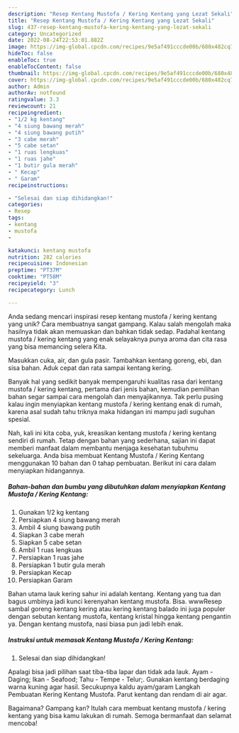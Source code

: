 ```yaml
---
description: "Resep Kentang Mustofa / Kering Kentang yang Lezat Sekali"
title: "Resep Kentang Mustofa / Kering Kentang yang Lezat Sekali"
slug: 437-resep-kentang-mustofa-kering-kentang-yang-lezat-sekali
category: Uncategorized
date: 2022-08-24T22:53:01.882Z
image: https://img-global.cpcdn.com/recipes/9e5af491cccde00b/680x482cq70/kentang-mustofa-kering-kentang-foto-resep-utama.jpg
hideToc: false
enableToc: true
enableTocContent: false
thumbnail: https://img-global.cpcdn.com/recipes/9e5af491cccde00b/680x482cq70/kentang-mustofa-kering-kentang-foto-resep-utama.jpg
cover: https://img-global.cpcdn.com/recipes/9e5af491cccde00b/680x482cq70/kentang-mustofa-kering-kentang-foto-resep-utama.jpg
author: Admin
authorAv: notfound
ratingvalue: 3.3
reviewcount: 21
recipeingredient:
- "1/2 kg kentang"
- "4 siung bawang merah"
- "4 siung bawang putih"
- "3 cabe merah"
- "5 cabe setan"
- "1 ruas lengkuas"
- "1 ruas jahe"
- "1 butir gula merah"
- " Kecap"
- " Garam"
recipeinstructions:

- "Selesai dan siap dihidangkan!"
categories:
- Resep
tags:
- kentang
- mustofa
- 

katakunci: kentang mustofa  
nutrition: 282 calories
recipecuisine: Indonesian
preptime: "PT37M"
cooktime: "PT58M"
recipeyield: "3"
recipecategory: Lunch

---
```





Anda sedang mencari inspirasi resep kentang mustofa / kering kentang yang unik? Cara membuatnya sangat gampang. Kalau salah mengolah maka hasilnya tidak akan memuaskan dan bahkan tidak sedap. Padahal kentang mustofa / kering kentang yang enak selayaknya punya aroma dan cita rasa yang bisa memancing selera Kita.





Masukkan cuka, air, dan gula pasir. Tambahkan kentang goreng, ebi, dan sisa bahan. Aduk cepat dan rata sampai kentang kering.

Banyak hal yang sedikit banyak mempengaruhi kualitas rasa dari kentang mustofa / kering kentang, pertama dari jenis bahan, kemudian pemilihan bahan segar sampai cara mengolah dan menyajikannya. Tak perlu pusing kalau ingin menyiapkan kentang mustofa / kering kentang enak di rumah, karena asal sudah tahu triknya maka hidangan ini mampu jadi suguhan spesial.






Nah, kali ini kita coba, yuk, kreasikan kentang mustofa / kering kentang sendiri di rumah. Tetap dengan bahan yang sederhana, sajian ini dapat memberi manfaat dalam membantu menjaga kesehatan tubuhmu sekeluarga. Anda bisa membuat Kentang Mustofa / Kering Kentang menggunakan 10 bahan dan 0 tahap pembuatan. Berikut ini cara dalam menyiapkan hidangannya.

<!--inarticleads1-->

##### Bahan-bahan dan bumbu yang dibutuhkan dalam menyiapkan Kentang Mustofa / Kering Kentang:

1. Gunakan 1/2 kg kentang
1. Persiapkan 4 siung bawang merah
1. Ambil 4 siung bawang putih
1. Siapkan 3 cabe merah
1. Siapkan 5 cabe setan
1. Ambil 1 ruas lengkuas
1. Persiapkan 1 ruas jahe
1. Persiapkan 1 butir gula merah
1. Persiapkan  Kecap
1. Persiapkan  Garam


Bahan utama lauk kering sahur ini adalah kentang. Kentang yang tua dan bagus umbinya jadi kunci kerenyahan kentang mustofa. Bisa. wwwResep sambal goreng kentang kering atau kering kentang balado ini juga populer dengan sebutan kentang mustofa, kentang kristal hingga kentang pengantin ya. Dengan kentang mustofa, nasi biasa pun jadi lebih enak. 

<!--inarticleads2-->

##### Instruksi untuk memasak Kentang Mustofa / Kering Kentang:


1. Selesai dan siap dihidangkan!

Apalagi bisa jadi pilihan saat tiba-tiba lapar dan tidak ada lauk. Ayam - Daging; Ikan - Seafood; Tahu - Tempe - Telur;. Gunakan kentang berdaging warna kuning agar hasil. Secukupnya kaldu ayam/garam Langkah Pembuatan Kering Kentang Mustofa. Parut kentang dan rendam di air agar. 

Bagaimana? Gampang kan? Itulah cara membuat kentang mustofa / kering kentang yang bisa kamu lakukan di rumah. Semoga bermanfaat dan selamat mencoba!
